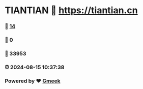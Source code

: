# TIANTIAN :link: https://tiantian.cn 
### :page_facing_up: [14](https://tiantian.cn/tag.html) 
### :speech_balloon: 0 
### :hibiscus: 33953 
### :alarm_clock: 2024-08-15 10:37:38 
### Powered by :heart: [Gmeek](https://github.com/Meekdai/Gmeek)
